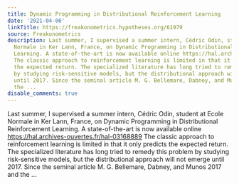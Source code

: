 ```yaml
---
title: Dynamic Programming in Distributional Reinforcement Learning
date: '2021-04-06'
linkTitle: https://freakonometrics.hypotheses.org/61979
source: Freakonometrics
description: Last summer, I supervised a summer intern, Cédric Odin, student at Ecole
  Normale in Ker Lann, France, on Dynamic Programming in Distributional Reinforcement
  Learning. A state-of-the-art is now available online https://hal.archives-ouvertes.fr/hal-03168889
  The classic approach to reinforcement learning is limited in that it only predicts
  the expected return. The specialized literature has long tried to remedy this problem
  by studying risk-sensitive models, but the distributional approach will not emerge
  until 2017. Since the seminal article M. G. Bellemare, Dabney, and Munos 2017 and
  the ...
disable_comments: true
---
```

Last summer, I supervised a summer intern, Cédric Odin, student at Ecole Normale in Ker Lann, France, on Dynamic Programming in Distributional Reinforcement Learning. A state-of-the-art is now available online https://hal.archives-ouvertes.fr/hal-03168889 The classic approach to reinforcement learning is limited in that it only predicts the expected return. The specialized literature has long tried to remedy this problem by studying risk-sensitive models, but the distributional approach will not emerge until 2017. Since the seminal article M. G. Bellemare, Dabney, and Munos 2017 and the ...